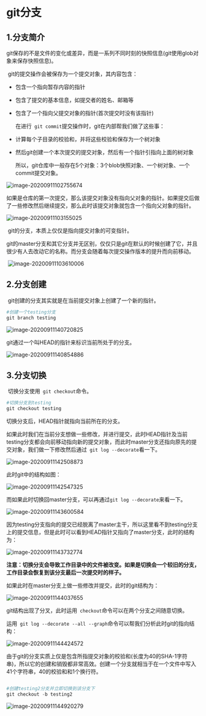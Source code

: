 # git分支

## 1.分支简介

​	git保存的不是文件的变化或差异，而是一系列不同时刻的快照信息(git使用glob对象来保存快照信息)。

​	git的提交操作会被保存为一个提交对象，其内容包含：

- 包含一个指向暂存内容的指针

- 包含了提交的基本信息，如提交者的姓名、邮箱等

- 包含了一个指向父提交对象的指针(首次提交时没有该指针)

  在进行` git commit`提交操作时，git在内部帮我们做了这些事：

- 计算每个子目录的校验和，并将这些校验和保存为一个树对象

- 然后git创建一个本次提交的提交对象，然后有一个指针引指向上面的树对象

  所以，git仓库中一般存在5个对象：3个blob快照对象、一个树对象、一个commit提交对象。

![image-20200911102755674](git分支.assets/image-20200911102755674.png)

如果是仓库的第一次提交，那么该提交对象没有指向父对象的指针。如果提交后做了一些修改然后继续提交，那么此时该提交对象就包含一个指向父对象的指针。

![image-20200911103155025](git分支.assets/image-20200911103155025.png)

​	git的分支，本质上仅仅是指向提交对象的可变指针。

​	git的master分支和其它分支并无区别，仅仅只是git在默认的时候创建了它，并且很少有人去改动它的名称。而分支会随着每次提交操作版本的提升而向前移动。

​	![image-20200911103610006](git分支.assets/image-20200911103610006.png)

## 2.分支创建

​	git创建的分支其实就是在当前提交对象上创建了一个新的指针。

```powershell
#创建一个testing分支
git branch testing
```

![image-20200911140720825](git分支.assets/image-20200911140720825.png)

git通过一个叫HEAD的指针来标识当前所处于的分支。

![image-20200911140854886](git分支.assets/image-20200911140854886.png)

## 3.分支切换

​	切换分支使用` git checkout`命令。

```powershell
#切换分支到testing
git checkout testing
```

切换分支后，HEAD指针就指向当前所在的分支。

​	如果此时我们在当前分支想做一些修改，并进行提交，此时HEAD指针及当前testing分支都会向前移动指向新的提交对象，而此时master分支还指向原先的提交对象，我们做一下修改然后通过` git log --decorate`看一下。

![image-20200911142508873](git分支.assets/image-20200911142508873.png)

此时git中的结构如图：

![image-20200911142547325](git分支.assets/image-20200911142547325.png)

而如果此时切换回master分支，可以再通过`git log --decorate`来看一下。

![image-20200911143600584](git分支.assets/image-20200911143600584.png)

因为testing分支指向的提交已经脱离了master主干，所以这里看不到testing分支上的提交信息，但是此时可以看到HEAD指针又指向了master分支，此时的结构为：

![image-20200911143732774](git分支.assets/image-20200911143732774.png)

**注意：切换分支会导致工作目录中的文件被改变。如果是切换会一个较旧的分支，工作目录会恢复到该分支最后一次提交时的样子。**

如果此时在master分支上做一些修改并提交，此时的git结构为：

![image-20200911144037655](git分支.assets/image-20200911144037655.png)

git结构出现了分叉，此时运用` checkout`命令可以在两个分支之间随意切换。

运用` git log --decorate --all --graph`命令可以帮我们分析此时git的指向结构：

![image-20200911144424572](git分支.assets/image-20200911144424572.png)

由于git的分支实质上仅是包含所指提交对象的校验和(长度为40的SHA-1字符串)，所以它的创建和销毁都非常高效。创建一个分支就相当于在一个文件中写入41个字符串，40的校验和和1个换行符。

```powershell

#创建testing2分支并立即切换到该分支下
git checkout -b testing2
```

![image-20200911144920279](git分支.assets/image-20200911144920279.png)